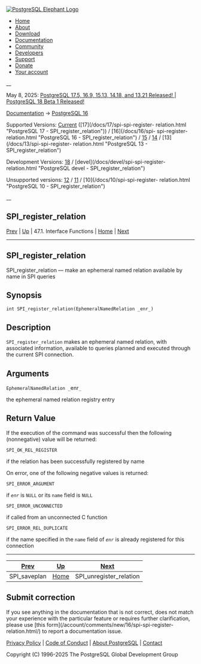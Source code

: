 [ ![PostgreSQL Elephant Logo](/media/img/about/press/elephant.png) ](/)

  * [Home](/ "Home")
  * [About](/about/ "About")
  * [Download](/download/ "Download")
  * [Documentation](/docs/ "Documentation")
  * [Community](/community/ "Community")
  * [Developers](/developer/ "Developers")
  * [Support](/support/ "Support")
  * [Donate](/about/donate/ "Donate")
  * [Your account](/account/ "Your account")

__

May 8, 2025: [ PostgreSQL 17.5, 16.9, 15.13, 14.18, and 13.21 Released! ](/about/news/postgresql-175-169-1513-1418-and-1321-released-3072/) | [ PostgreSQL 18 Beta 1 Released! ](/about/news/postgresql-18-beta-1-released-3070/)

[Documentation](/docs/ "Documentation") -> [PostgreSQL
16](/docs/16/index.html)

Supported Versions: [Current](/docs/current/spi-spi-register-relation.html
"PostgreSQL 17 - SPI_register_relation") ([17](/docs/17/spi-spi-register-
relation.html "PostgreSQL 17 - SPI_register_relation")) / [16](/docs/16/spi-
spi-register-relation.html "PostgreSQL 16 - SPI_register_relation") /
[15](/docs/15/spi-spi-register-relation.html "PostgreSQL 15 -
SPI_register_relation") / [14](/docs/14/spi-spi-register-relation.html
"PostgreSQL 14 - SPI_register_relation") / [13](/docs/13/spi-spi-register-
relation.html "PostgreSQL 13 - SPI_register_relation")

Development Versions: [18](/docs/18/spi-spi-register-relation.html "PostgreSQL
18 - SPI_register_relation") / [devel](/docs/devel/spi-spi-register-
relation.html "PostgreSQL devel - SPI_register_relation")

Unsupported versions: [12](/docs/12/spi-spi-register-relation.html "PostgreSQL
12 - SPI_register_relation") / [11](/docs/11/spi-spi-register-relation.html
"PostgreSQL 11 - SPI_register_relation") / [10](/docs/10/spi-spi-register-
relation.html "PostgreSQL 10 - SPI_register_relation")

__

SPI_register_relation  
---  
[Prev](spi-spi-saveplan.html "SPI_saveplan")  | [Up](spi-interface.html "47.1. Interface Functions") | 47.1. Interface Functions | [Home](index.html "PostgreSQL 16.9 Documentation") |  [Next](spi-spi-unregister-relation.html "SPI_unregister_relation")  
  
* * *

## SPI_register_relation

SPI_register_relation — make an ephemeral named relation available by name in
SPI queries

## Synopsis

    
    
    int SPI_register_relation(EphemeralNamedRelation _enr_)
    

## Description

`SPI_register_relation` makes an ephemeral named relation, with associated
information, available to queries planned and executed through the current SPI
connection.

## Arguments

`EphemeralNamedRelation _`enr`_`

    

the ephemeral named relation registry entry

## Return Value

If the execution of the command was successful then the following
(nonnegative) value will be returned:

`SPI_OK_REL_REGISTER`

    

if the relation has been successfully registered by name

On error, one of the following negative values is returned:

`SPI_ERROR_ARGUMENT`

    

if _`enr`_ is `NULL` or its `name` field is `NULL`

`SPI_ERROR_UNCONNECTED`

    

if called from an unconnected C function

`SPI_ERROR_REL_DUPLICATE`

    

if the name specified in the `name` field of _`enr`_ is already registered for
this connection

* * *

[Prev](spi-spi-saveplan.html "SPI_saveplan")  | [Up](spi-interface.html "47.1. Interface Functions") |  [Next](spi-spi-unregister-relation.html "SPI_unregister_relation")  
---|---|---  
SPI_saveplan  | [Home](index.html "PostgreSQL 16.9 Documentation") |  SPI_unregister_relation  
  
## Submit correction

If you see anything in the documentation that is not correct, does not match
your experience with the particular feature or requires further clarification,
please use [this form](/account/comments/new/16/spi-spi-register-
relation.html/) to report a documentation issue.

[Privacy Policy](/about/privacypolicy) | [Code of Conduct](/about/policies/coc/) | [About PostgreSQL](/about/) | [Contact](/about/contact/)  

Copyright (C) 1996-2025 The PostgreSQL Global Development Group

